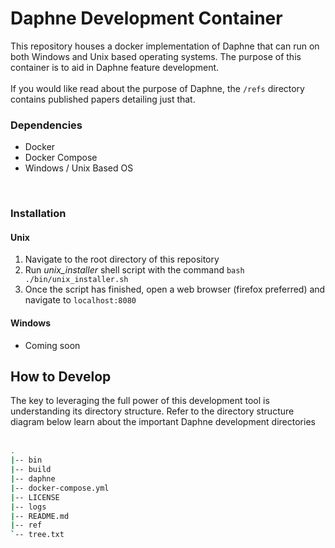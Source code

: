 # Daphne Development Container

This repository houses a docker implementation of Daphne that can run on both Windows and Unix based operating systems. 
The purpose of this container is to aid in Daphne feature development. 
<br>
<br>
If you would like read about the purpose of Daphne, the `/refs` directory contains published papers detailing just that.


### Dependencies

 - Docker
 - Docker Compose
 - Windows / Unix Based OS
 <br>

### Installation

#### Unix

 1. Navigate to the root directory of this repository
 2. Run <i>unix_installer</i> shell script with the command `bash ./bin/unix_installer.sh`
 3. Once the script has finished, open a web browser (firefox preferred) and navigate to `localhost:8080`  

#### Windows

 - Coming soon
 
 
## How to Develop
 
The key to leveraging the full power of this development tool is understanding its directory structure.
Refer to the directory structure diagram below learn about the important Daphne development directories
<br>
<br>

```bash
.
|-- bin
|-- build
|-- daphne
|-- docker-compose.yml
|-- LICENSE
|-- logs
|-- README.md
|-- ref
`-- tree.txt
```
